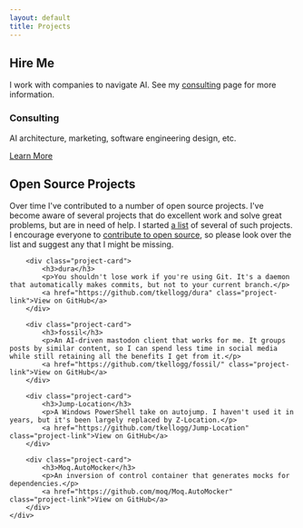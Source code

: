 ```yaml
---
layout: default
title: Projects
---
```


<div class="content-container">
    <div class="content-section">
        <h2>Hire Me</h2>
        <p>I work with companies to navigate AI. See my <a href="/projects/consulting">consulting</a> page for more information.</p>
        <div class="project-card">
            <h3>Consulting</h3>
            <p>AI architecture, marketing, software engineering design, etc.</p>
            <a href="/projects/consulting" class="project-link">Learn More</a>
        </div>
    </div>
</div>

<div class="content-container">
    <div class="content-section">
        <h2>Open Source Projects</h2>
        <p>Over time I've contributed to a number of open source projects. I've become aware of several projects that do excellent work and solve great problems, but are in need of help. I started <a href="/projects/open-source.html">a list</a> of several of such projects. I encourage everyone to <a href="/blog/2012/04/22/why-open-source-is-worth-your-time/">contribute to open source</a>, so please look over the list and suggest any that I might be missing.</p>
        
        <div class="project-card">
            <h3>dura</h3>
            <p>You shouldn't lose work if you're using Git. It's a daemon that automatically makes commits, but not to your current branch.</p>
            <a href="https://github.com/tkellogg/dura" class="project-link">View on GitHub</a>
        </div>
        
        <div class="project-card">
            <h3>fossil</h3>
            <p>An AI-driven mastodon client that works for me. It groups posts by similar content, so I can spend less time in social media while still retaining all the benefits I get from it.</p>
            <a href="https://github.com/tkellogg/fossil/" class="project-link">View on GitHub</a>
        </div>
        
        <div class="project-card">
            <h3>Jump-Location</h3>
            <p>A Windows PowerShell take on autojump. I haven't used it in years, but it's been largely replaced by Z-Location.</p>
            <a href="https://github.com/tkellogg/Jump-Location" class="project-link">View on GitHub</a>
        </div>
        
        <div class="project-card">
            <h3>Moq.AutoMocker</h3>
            <p>An inversion of control container that generates mocks for dependencies.</p>
            <a href="https://github.com/moq/Moq.AutoMocker" class="project-link">View on GitHub</a>
        </div>
    </div>
</div>
